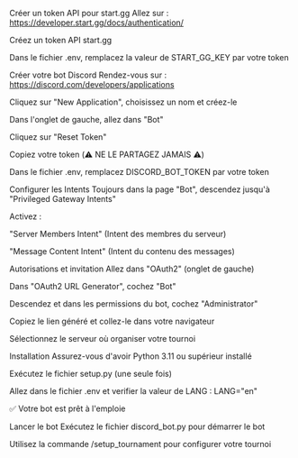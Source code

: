 Créer un token API pour start.gg
Allez sur :
https://developer.start.gg/docs/authentication/

Créez un token API start.gg

Dans le fichier .env, remplacez la valeur de START_GG_KEY par votre token


Créer votre bot Discord
Rendez-vous sur :
https://discord.com/developers/applications

Cliquez sur "New Application", choisissez un nom et créez-le

Dans l'onglet de gauche, allez dans "Bot"

Cliquez sur "Reset Token"

Copiez votre token (⚠️ NE LE PARTAGEZ JAMAIS ⚠️)

Dans le fichier .env, remplacez DISCORD_BOT_TOKEN par votre token


Configurer les Intents
Toujours dans la page "Bot", descendez jusqu'à "Privileged Gateway Intents"

Activez :

"Server Members Intent" (Intent des membres du serveur)

"Message Content Intent" (Intent du contenu des messages)


Autorisations et invitation
Allez dans "OAuth2" (onglet de gauche)

Dans "OAuth2 URL Generator", cochez "Bot"

Descendez et dans les permissions du bot, cochez "Administrator"

Copiez le lien généré et collez-le dans votre navigateur

Sélectionnez le serveur où organiser votre tournoi


Installation
Assurez-vous d'avoir Python 3.11 ou supérieur installé

Exécutez le fichier setup.py (une seule fois)

Allez dans le fichier .env et verifier la valeur de LANG :  LANG="en"

✅ Votre bot est prêt à l'emploie

Lancer le bot
Exécutez le fichier discord_bot.py pour démarrer le bot

Utilisez la commande /setup_tournament pour configurer votre tournoi

